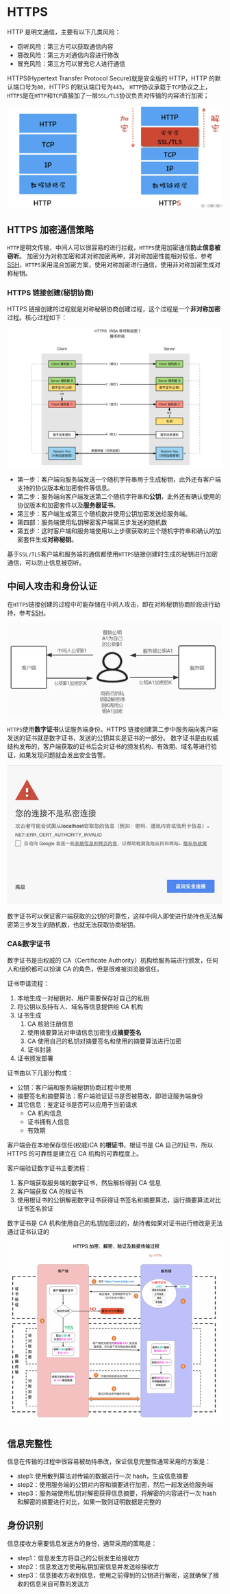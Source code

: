 # HTTPS

HTTP 是明文通信，主要有以下几类风险：

- 窃听风险：第三方可以获取通信内容
- 篡改风险：第三方对通信内容进行修改
- 冒充风险：第三方可以冒充它人进行通信

HTTPS(Hypertext Transfer Protocol Secure)就是安全版的 HTTP，HTTP 的默认端口号为`80`，HTTPS 的默认端口号为`443`。
`HTTP`协议承载于`TCP`协议之上，`HTTPS`是在`HTTP`和`TCP`直接加了一层`SSL/TLS`协议负责对传输的内容进行加密；

![HTTPS](../../../assets/images/https-level.png)

## HTTPS 加密通信策略

`HTTP`是明文传输，中间人可以很容易的进行拦截，`HTTPS`使用加密通信**防止信息被窃听**。
加密分为对称加密和非对称加密两种，非对称加密性能相对较低，参考[SSH](../../../14-Solutions/加密&身份认证/SSH.md)，`HTTPS`采用混合加密方案，使用对称加密进行通信，使用非对称加密生成对称秘钥。

### HTTPS 链接创建(秘钥协商)

HTTPS 链接创建的过程就是对称秘钥协商创建过程，这个过程是一个**非对称加密**过程。核心过程如下：

![HTTPS链接创建](../../../assets/images/https-connect.png)

- 第一步：客户端向服务端发送一个随机字符串用于生成秘钥，此外还有客户端支持的协议版本和加密套件等信息。
- 第二步：服务端向客户端发送第二个随机字符串和**公钥**，此外还有确认使用的协议版本和加密套件以及**服务器证书**。
- 第三步：客户端生成第三个随机数并使用公钥加密发送给服务端。
- 第四部：服务端使用私钥解密客户端第三步发送的随机数
- 第五步：这时客户端和服务端使用以上步骤获取的三个随机字符串和确认的加密套件生成**对称秘钥**。

基于`SSL/TLS`客户端和服务端的通信都使用`HTTPS`链接创建时生成的秘钥进行加密通信，可以防止信息被窃听。

## 中间人攻击和身份认证

在`HTTPS`链接创建的过程中可能存储在中间人攻击，即在对称秘钥协商阶段进行劫持，参考[SSH](../../../14-Solutions/加密&身份认证/SSH.md)。

![中间人攻击](../../../assets/images/middle-man-attack.png)

`HTTPS`使用**数字证书**认证服务端身份。HTTPS 链接创建第二步中服务端向客户端发送的证书就是数字证书，发送的公钥其实是证书的一部分。
数字证书是由权威结构发布的，客户端获取的证书后会对证书的颁发机构、有效期、域名等进行验证，如果发现问题就会发出安全告警。

![证书安全告警](../../../assets/images/https-ca-error.png)

数字证书可以保证客户端获取的公钥的可靠性，这样中间人即使进行劫持也无法解密第三步发生的随机数，也就无法获取协商秘钥。

### CA&数字证书

数字证书是由权威的 CA（Certificate Authority）机构给服务端进行颁发，任何人和组织都可以扮演 CA 的角色，但是很难被浏览器信任。

证书申请流程：

1. 本地生成一对秘钥对、用户需要保存好自己的私钥
2. 将公钥以及持有人、域名等信息提供给 CA 机构
3. 证书生成
   1. CA 核验注册信息
   2. 使用摘要算法对申请信息加密生成**摘要签名**
   3. CA 使用自己的私钥对摘要签名和使用的摘要算法进行加密
   4. 证书封装
4. 证书颁发部署

证书由以下几部分构成：

- 公钥：客户端和服务端秘钥协商过程中使用
- 摘要签名和摘要算法：客户端验证证书是否被篡改，即验证服务端身份
- 其它信息：鉴定证书是否可以应用于当前请求
  - CA 机构信息
  - 证书拥有人信息
  - 有效期

客户端会在本地保存信任(权威)CA 的**根证书**，根证书是 CA 自己的证书，所以 HTTPS 的可靠性是建立在 CA 机构的可靠程度上。

客户端验证数字证书主要流程：

1. 客户端获取服务端的数字证书，然后解析得到 CA 信息
2. 客户端获取 CA 的根证书
3. 使用根证书的公钥解密数字证书获得证书签名和摘要算法，运行摘要算法对比证书签名验证

数字证书是 CA 机构使用自己的私钥加密过的，劫持者如果对证书进行修改是无法通过证书认证的

![HTTPS全流程](../../../assets/images/https-full-steps.png)

## 信息完整性

信息在传输的过程中很容易被劫持串改，保证信息完整性通常采用的方案是：

- step1: 使用散列算法对传输的数据进行一次 hash，生成信息摘要
- step2：使用服务端的公钥对内容和摘要进行加密，然后一起发送给服务端
- step3：服务端使用私钥对解密获得信息摘要，将解密的内容进行一次 hash 和解密的摘要进行对比，如果一致则证明数据是完整的

## 身份识别

信息接收方需要信息发送方的身份，通常采用的策略是：

- step1：信息发生方将自己的公钥发生给接收方
- step2：信息发送方使用私钥加密信息并发送给接收方
- step3：信息接收方收到信息，使用之前得到的公钥进行解密，这就确保了接收的信息来自可靠的发送方
